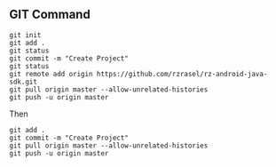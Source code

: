 ## GIT Command

```gitCommandOne
git init
git add .
git status
git commit -m "Create Project"
git status
git remote add origin https://github.com/rzrasel/rz-android-java-sdk.git
git pull origin master --allow-unrelated-histories
git push -u origin master
```
Then
```gitCommandTwo
git add .
git commit -m "Create Project"
git pull origin master --allow-unrelated-histories
git push -u origin master
```
